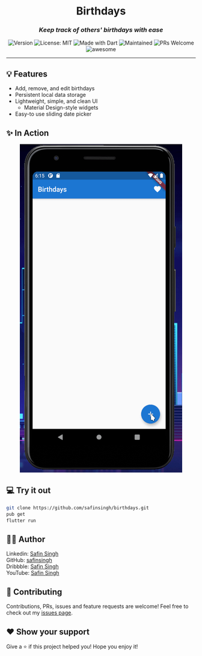 <h1 align="center">Birthdays</h1>

<h3 align="center">
  <i>
    Keep track of others' birthdays with ease
  </i>
</h3>

<p align="center">
  <img alt="Version" src="https://img.shields.io/badge/Version-1.0-red.svg" />
  <img alt="License: MIT" src="https://img.shields.io/badge/License-GPLv3-orange.svg" />
  <img alt="Made with Dart" src="https://img.shields.io/badge/Made%20with-Dart-yellow.svg" />
  <img alt="Maintained" src="https://img.shields.io/badge/Maintained-Yes-brightgreen">
  <img alt="PRs Welcome" src="https://img.shields.io/badge/PRs-Welcome-blue.svg">
  <img alt="awesome" src="https://img.shields.io/badge/Awesome-Yes-blueviolet">
</p>

<hr>

## 💡 Features

- Add, remove, and edit birthdays
- Persistent local data storage
- Lightweight, simple, and clean UI
  - Material Design-style widgets
- Easy-to use sliding date picker

## ✨ In Action

<p align="center">
  <img src="./assets/recorder.gif" />
</p>

## 💻 Try it out

```sh
git clone https://github.com/safinsingh/birthdays.git
pub get
flutter run
```

## 👨‍💻 Author

Linkedin: [Safin Singh](https://www.linkedin.com/in/safin-singh-b2630918a/) <br>
GitHub: [safinsingh](https://github.com/safinsingh) <br>
Dribbble: [Safin Singh](https://dribbble.com/safinsingh/) <br>
YouTube: [Safin Singh](https://www.youtube.com/channel/UCvb01sUdAgcPAG1j0SLxAtA)

## 🤝 Contributing

Contributions, PRs, issues and feature requests are welcome! Feel free to check out my [issues page](https://github.com/safinsingh/midnight/issues).

## ❤️ Show your support

Give a ⭐️ if this project helped you!
Hope you enjoy it!
